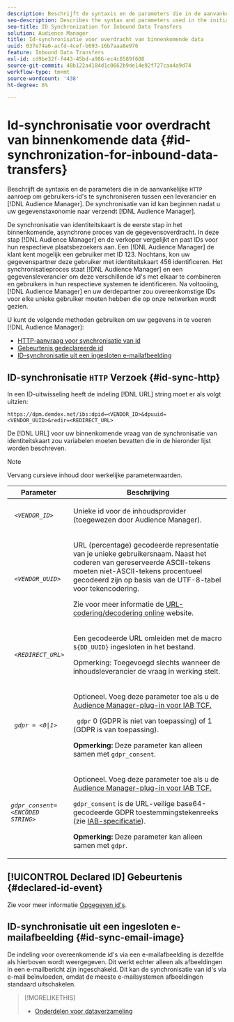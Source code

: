 ```yaml
---
description: Beschrijft de syntaxis en de parameters die in de aanvankelijke vraag van HTTP worden gebruikt om gebruikers IDs tussen een verkoper en een Audience Manager te synchroniseren. De synchronisatie van identiteitskaart kan beginnen nadat u uw gegevenstaxonomie naar Audience Manager verzendt.
seo-description: Describes the syntax and parameters used in the initial HTTP call to synchronize user IDs between a vendor and Audience Manager. ID synchronization can begin after you send your data taxonomy to Audience Manager.
seo-title: ID Synchronization for Inbound Data Transfers
solution: Audience Manager
title: Id-synchronisatie voor overdracht van binnenkomende data
uuid: 037e74a6-acfd-4cef-b693-16b7aaa8e976
feature: Inbound Data Transfers
exl-id: cd9be32f-f443-45bd-a906-ec4c8589f608
source-git-commit: 48b122a4184d1c0662b9de14e92f727caa4a9d74
workflow-type: tm+mt
source-wordcount: '438'
ht-degree: 6%

---
```


# Id-synchronisatie voor overdracht van binnenkomende data {#id-synchronization-for-inbound-data-transfers}

Beschrijft de syntaxis en de parameters die in de aanvankelijke `HTTP` aanroep om gebruikers-id&#39;s te synchroniseren tussen een leverancier en [!DNL Audience Manager]. De synchronisatie van id kan beginnen nadat u uw gegevenstaxonomie naar verzendt [!DNL Audience Manager].

De synchronisatie van identiteitskaart is de eerste stap in het binnenkomende, asynchrone proces van de gegevensoverdracht. In deze stap [!DNL Audience Manager] en de verkoper vergelijkt en past IDs voor hun respectieve plaatsbezoekers aan. Een [!DNL Audience Manager] de klant kent mogelijk een gebruiker met ID 123. Nochtans, kon uw gegevenspartner deze gebruiker met identiteitskaart 456 identificeren. Het synchronisatieproces staat [!DNL Audience Manager] en een gegevensleverancier om deze verschillende id&#39;s met elkaar te combineren en gebruikers in hun respectieve systemen te identificeren. Na voltooiing, [!DNL Audience Manager] en uw derdepartner zou overeenkomstige IDs voor elke unieke gebruiker moeten hebben die op onze netwerken wordt gezien.

U kunt de volgende methoden gebruiken om uw gegevens in te voeren [!DNL Audience Manager]:

* [HTTP-aanvraag voor synchronisatie van id](../../../integration/sending-audience-data/batch-data-transfer-explained/id-sync-http.md#id-sync-http)
* [Gebeurtenis gedeclareerde id](../../../integration/sending-audience-data/batch-data-transfer-explained/id-sync-http.md#declared-id-event)
* [ID-synchronisatie uit een ingesloten e-mailafbeelding](../../../integration/sending-audience-data/batch-data-transfer-explained/id-sync-http.md#id-sync-email-image)

## ID-synchronisatie `HTTP` Verzoek {#id-sync-http}

In een ID-uitwisseling heeft de indeling [!DNL URL] string moet er als volgt uitzien:

```
https://dpm.demdex.net/ibs:dpid=<VENDOR_ID>&dpuuid=<VENDOR_UUID>&redir=<REDIRECT_URL>
```

De [!DNL URL] voor uw binnenkomende vraag van de synchronisatie van identiteitskaart zou variabelen moeten bevatten die in de hieronder lijst worden beschreven.

>[!NOTE]
>
>Vervang cursieve inhoud door werkelijke parameterwaarden.

<table id="table_EB9F4246E2A34ABB8ED06EA458EB186F"> 
 <thead> 
  <tr> 
   <th colname="col1" class="entry"> Parameter </th> 
   <th colname="col2" class="entry"> Beschrijving </th> 
  </tr> 
 </thead>
 <tbody> 
  <tr> 
   <td colname="col1"> <code> <i>&lt;VENDOR_ID&gt;</i> </code> </td> 
   <td colname="col2"> <p>Unieke id voor de inhoudsprovider (toegewezen door <span class="keyword"> Audience Manager</span>). </p> </td> 
  </tr> 
  <tr> 
   <td colname="col1"> <code> <i>&lt;VENDOR_UUID&gt;</i> </code> </td> 
   <td colname="col2"> <p>URL (percentage) gecodeerde representatie van je unieke gebruikersnaam. Naast het coderen van gereserveerde ASCII-tekens moeten niet-ASCII-tekens procentueel gecodeerd zijn op basis van de UTF-8-tabel voor tekencodering. </p> <p>Zie voor meer informatie de <a href="https://www.url-encode-decode.com" format="http" scope="external"> URL-codering/decodering online</a> website. </p> </td> 
  </tr> 
  <tr> 
   <td colname="col1"> <code> <i>&lt;REDIRECT_URL&gt;</i> </code> </td> 
   <td colname="col2"> <p>Een gecodeerde URL omleiden met de macro <code> ${DD_UUID}</code> ingesloten in het bestand. </p> <p>Opmerking: Toegevoegd slechts wanneer de inhoudsleverancier de vraag in werking stelt. </p> </td> 
  </tr> 
  <tr> 
   <td colname="col1"> <code> <i>gdpr = &lt;0|1&gt;</i> </code> </td> 
   <td colname="col2"> <p>Optioneel. Voeg deze parameter toe als u de <a href="../../../overview/data-security-and-privacy/aam-iab-plugin.md">Audience Manager-plug-in voor IAB TCF.</a></p> <p><code> gdpr</code> 0 (GDPR is niet van toepassing) of 1 (GDPR is van toepassing). </p> <p> <b>Opmerking:</b> Deze parameter kan alleen samen met <code>gdpr_consent</code>.</p></td> 
  </tr> 
  <tr> 
   <td colname="col1"> <code><i>gdpr_consent=&lt;ENCODED STRING&gt;</i> </code> </td> 
   <td colname="col2"> <p>Optioneel. Voeg deze parameter toe als u de <a href="../../../overview/data-security-and-privacy/aam-iab-plugin.md">Audience Manager-plug-in voor IAB TCF.</a></p> <p><code>gdpr_consent</code> is de URL-veilige base64-gecodeerde GDPR toestemmingstekenreeks (zie <a href="https://github.com/InteractiveAdvertisingBureau/GDPR-Transparency-and-Consent-Framework/blob/master/URL-based%20Consent%20Passing_%20Framework%20Guidance.md#specifications" format="http" scope="external"> IAB-specificatie</a>). </p> <p> <b>Opmerking:</b> Deze parameter kan alleen samen met <code>gdpr</code>.</p> </td> 
  </tr> 
 </tbody> 
</table>

## [!UICONTROL Declared ID] Gebeurtenis {#declared-id-event}

Zie voor meer informatie [Opgegeven id&#39;s](../../../features/declared-ids.md).

## ID-synchronisatie uit een ingesloten e-mailafbeelding {#id-sync-email-image}

De indeling voor overeenkomende id&#39;s via een e-mailafbeelding is dezelfde als hierboven wordt weergegeven. Dit werkt echter alleen als afbeeldingen in een e-mailbericht zijn ingeschakeld. Dit kan de synchronisatie van id&#39;s via e-mail beïnvloeden, omdat de meeste e-mailsystemen afbeeldingen standaard uitschakelen.

>[!MORELIKETHIS]
>
>* [Onderdelen voor dataverzameling](../../../reference/system-components/components-data-collection.md)

